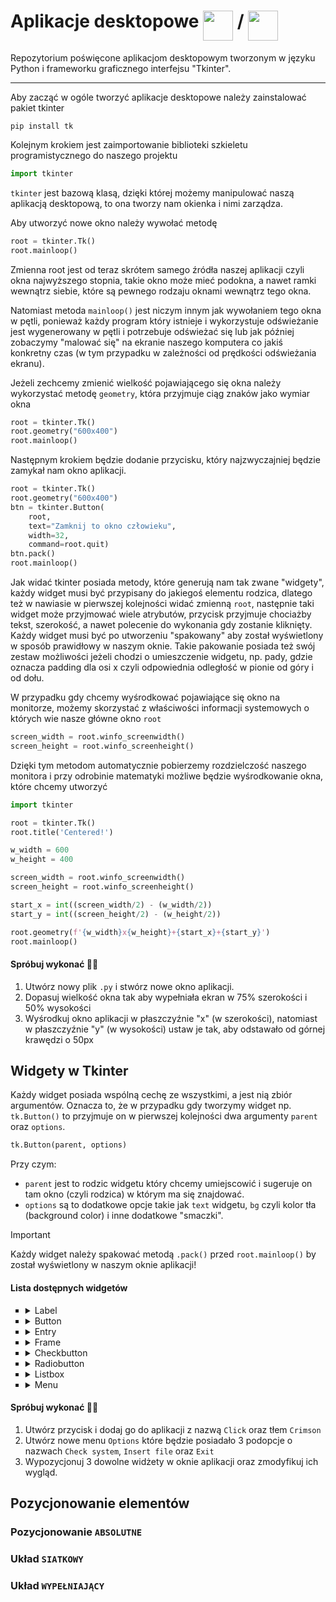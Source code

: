 # Aplikacje desktopowe <img align="top" src="https://github.com/user-attachments/assets/38b3a274-ac3b-4f93-823b-d79c866ccf5a" width="48" height="48" /> / <img align="top" src="https://github.com/user-attachments/assets/4bb7db71-c03a-4a5f-afd7-3957340e38e1" width="48" height="48" />

Repozytorium poświęcone aplikacjom desktopowym tworzonym w języku Python i frameworku graficznego interfejsu "Tkinter".

---
Aby zacząć w ogóle tworzyć aplikacje desktopowe należy zainstalować pakiet tkinter
```console
pip install tk
```

Kolejnym krokiem jest zaimportowanie biblioteki szkieletu programistycznego do naszego projektu
```python
import tkinter
```

``tkinter`` jest bazową klasą, dzięki której możemy manipulować naszą aplikacją desktopową, to ona tworzy nam okienka i nimi zarządza.

Aby utworzyć nowe okno należy wywołać metodę
```python
root = tkinter.Tk()
root.mainloop()
```

Zmienna root jest od teraz skrótem samego źródła naszej aplikacji czyli okna najwyższego stopnia, takie okno może mieć podokna, a nawet ramki wewnątrz siebie, które są pewnego rodzaju oknami wewnątrz tego okna.

Natomiast metoda ``mainloop()`` jest niczym innym jak wywołaniem tego okna w pętli, ponieważ każdy program który istnieje i wykorzystuje odświeżanie jest wygenerowany w pętli i potrzebuje odświeżać się lub jak później zobaczymy "malować się" na ekranie naszego komputera co jakiś konkretny czas (w tym przypadku w zależności od prędkości odświeżania ekranu).

Jeżeli zechcemy zmienić wielkość pojawiającego się okna należy wykorzystać metodę ``geometry``, która przyjmuje ciąg znaków jako wymiar okna
```python
root = tkinter.Tk()
root.geometry("600x400")
root.mainloop()
```

Następnym krokiem będzie dodanie przycisku, który najzwyczajniej będzie zamykał nam okno aplikacji.
```python
root = tkinter.Tk()
root.geometry("600x400")
btn = tkinter.Button(
    root,
    text="Zamknij to okno człowieku",
    width=32,
    command=root.quit)
btn.pack()
root.mainloop()
```

Jak widać tkinter posiada metody, które generują nam tak zwane "widgety", każdy widget musi być przypisany do jakiegoś elementu rodzica, dlatego też w nawiasie w pierwszej kolejności widać zmienną ``root``, następnie taki widget może przyjmować wiele atrybutów, przycisk przyjmuje chociażby tekst, szerokość, a nawet polecenie do wykonania gdy zostanie kliknięty. 
Każdy widget musi być po utworzeniu "spakowany" aby został wyświetlony w sposób prawidłowy w naszym oknie. Takie pakowanie posiada też swój zestaw możliwości jeżeli chodzi o umieszczenie widgetu, np. pady, gdzie oznacza padding dla osi x czyli odpowiednia odległość w pionie od góry i od dołu.

W przypadku gdy chcemy wyśrodkować pojawiające się okno na monitorze, możemy skorzystać z właściwości informacji systemowych o których wie nasze główne okno ``root``
```python
screen_width = root.winfo_screenwidth()
screen_height = root.winfo_screenheight()
```
Dzięki tym metodom automatycznie pobierzemy rozdzielczość naszego monitora i przy odrobinie matematyki możliwe będzie wyśrodkowanie okna, które chcemy utworzyć
```python
import tkinter

root = tkinter.Tk()
root.title('Centered!')

w_width = 600
w_height = 400 

screen_width = root.winfo_screenwidth()
screen_height = root.winfo_screenheight()

start_x = int((screen_width/2) - (w_width/2))
start_y = int((screen_height/2) - (w_height/2))

root.geometry(f'{w_width}x{w_height}+{start_x}+{start_y}')
root.mainloop()
```

#### Spróbuj wykonać 🫅🏿

1. Utwórz nowy plik ``.py`` i stwórz nowe okno aplikacji.
2. Dopasuj wielkość okna tak aby wypełniała ekran w 75% szerokości i 50% wysokości
3. Wyśrodkuj okno aplikacji w płaszczyźnie "x" (w szerokości), natomiast w płaszczyźnie "y" (w wysokości) ustaw je tak, aby odstawało od górnej krawędzi o 50px

## Widgety w Tkinter

Każdy widget posiada wspólną cechę ze wszystkimi, a jest nią zbiór argumentów. Oznacza to, że w przypadku gdy tworzymy widget np. ``tk.Button()`` to przyjmuje on w pierwszej kolejności dwa argumenty ``parent`` oraz ``options``.
```python
tk.Button(parent, options)
```
Przy czym:
- ``parent`` jest to rodzic widgetu który chcemy umiejscowić i sugeruje on tam okno (czyli rodzica) w którym ma się znajdować.
- ``options`` są to dodatkowe opcje takie jak ``text`` widgetu, ``bg`` czyli kolor tła (background color) i inne dodatkowe "smaczki".


> [!IMPORTANT]
> Każdy widget należy spakować metodą ``.pack()`` przed ``root.mainloop()`` by został wyświetlony w naszym oknie aplikacji!



#### Lista dostępnych widgetów
<ul type="square">
    <li>
        <details>
            <summary>Label</summary>
            Label to widżet służący do implementacji pól wyświetlania, w których można umieszczać tekst lub obrazy. 
			
			
   ```python
   tk.Label(root, text="Przykładowy tekst")
   ```
			
        
</details>
    </li>
    
<li>        
<details>
<summary>Button</summary>
Button jest graficznym elementem sterującym używanym do tworzenia klikalnych przycisków w graficznym interfejsie użytkownika (GUI). Zapewnia on użytkownikom sposób wyzwalania akcji lub zdarzeń po kliknięciu (odpowiada temu dodatkowa opcja ``command``).

```python
tk.Button(root, text="Przykładowy przycisk", bg="lightgreen")
```
 
</details>
</li>
    <li>        
        <details>
            <summary>Entry</summary>
            Entry jest widżetem służącym do wprowadzania lub wyświetlania pojedynczej linii tekstu. Można powiedzieć, że jest odpowiednikiem input'a w HTML. 
            
	
```python
tk.Entry(root, font=('arial', 12, 'bold'))
```


   
</details>
    </li>
    <li>        
        <details>
            <summary>Frame</summary>
            Frame to obszar na ekranie. Widżet ten może być również używany jako miejsce bazowe (rodzic) do implementacji złożonych widżetów. Służy do organizowania grupy widżetów.
            Widżet może zdawać się skomplikowany, jednak taki nie jest - służy do grupowania innych widżetów, porównalibyśmy go do znacznika `div` w HTML, możemy również dzięki niemu lepiej organizować przestrzeń naszej aplikacji. 
                
```python
first_frame = tk.Frame(root,background="blue", padx=20, pady=20)
label = tk.Label(first_frame, text="Tekst label")
button = tk.Button(first_frame, text="Przycisk", bg="lightgreen")
entry = tk.Entry(first_frame, font=('arial', 12, 'bold'))
label.pack()
button.pack()
entry.pack()
first_frame.pack(padx=20, pady=20)
	
second_frame = tk.Frame(root,background="orange", padx=20, pady=20)

label2 = tk.Label(second_frame, text="Tekst label")
button2 = tk.Button(second_frame, text="Przycisk", bg="lightgreen")
entry2 = tk.Entry(second_frame, font=('arial', 12, 'bold'))
label2.pack()
button2.pack()
entry2.pack()
second_frame.pack(padx=20, pady=20)
```

Jak widać ramka może posiadać sporą ilość widżetów, które trzeba spakować, aby nieco ułatwić sobie życie "pakowaniem" można zastosować prostą pętle, która tyczy się wszystkich dzieci naszej ramki (czyli widżetów)
```python
for dziecko in first_frame.children.values():
    dziecko.pack()
```

</details>
    </li>
    <li>        
        <details>
            <summary>Checkbutton</summary>
            Checkbutton jest standardowym widżetem Tkinter, który jest używany do implementacji opcji włączania/wyłączania. Przyciski wyboru mogą zawierać tekst lub obrazy. 

```python
tk.Checkbutton(root, text="Check mate!", onvalue=1, offvalue=0)
```
			
</details>
    </li>
    <li>        
        <details>
            <summary>Radiobutton</summary>
            Radiobutton jest standardowym widżetem używanym do implementacji wyboru "jeden z wielu". Radiobuttony mogą zawierać tekst lub obrazy, a z każdym przyciskiem można powiązać funkcję lub metodę języka Pythona.
            
```python
tk.Radiobutton(root, text="First option of many!", value=1)
```
			
</details>
    </li>
    <li>        
        <details>
            <summary>Listbox</summary>
            Listbox służy do wyświetlania listy elementów. 
			Elementy te muszą mieć ten sam typ czcionki i ten sam kolor czcionki.
			Elementy muszą być również typu Text. Użytkownik może wybrać jeden lub więcej elementów z podanej listy zgodnie z wymaganiami.
            
```python
listbox = tk.Listbox(first_frame, bg="lightblue", fg="black", font=("Helvetica", 10))
listbox.insert(1,"First")
listbox.insert(2,"Second")
listbox.insert(3,"Third")
listbox.insert(4,"Forth")
```
			
</details>
    </li>
    <li>        
        <details>
            <summary>Menu</summary>
            Powszechnym zastosowaniem menu jest zapewnienie wygodnego dostępu do różnych operacji, takich jak zapisywanie lub otwieranie pliku, zamykanie programu lub manipulowanie danymi. Menu najwyższego poziomu są wyświetlane tuż pod paskiem tytułu okna głównego lub innych okien najwyższego poziomu.
			
```python
menu = tk.Menu(root)

first_menu = tk.Menu(menu, tearoff=0)
menu.add_cascade(label="Option", menu=first_menu)
first_menu.add_command(label="> Suboption 1", command=donothing)
first_menu.add_command(label="> Suboption 2", command=donothing)
first_menu.add_command(label="> Suboption 3", command=donothing)

second_menu = tk.Menu(menu, tearoff=0)
menu.add_cascade(label="Edit", menu=second_menu)
second_menu.add_command(label="> Subedit 1", command=donothing)
second_menu.add_command(label="> Subedit 2", command=donothing)
second_menu.add_command(label="> Subedit 3", command=donothing)

root.config(menu=menu)
```

1. Najpierw tworzony jest widżet Menu i dodawany do naszego okna głównego (root).
2. Następnie tworzone jest pierwsze menu którego rodzicem jest widżet "menu".
3. Aby dodać rozwijaną opcje z "pod opcjami" należy wykorzystać metode ``add_cascade()``, która określa nazwe opcji rozwijanej oraz jej główne menu (utworzone linie wcześniej).
4. Ostecznie by dodać podopcje wykorzystywana jest metoda ``add_command()``, przyjmująca przykładowy tekst oraz polecenie do wykonania.

##### Należy również do głównego okna aplikacji dodać configuracje, która wskazuje, które menu będzie podpięte pod to okno.

</details>
    </li>
</ul>

#### Spróbuj wykonać 🫅🏿
1. Utwórz przycisk i dodaj go do aplikacji z nazwą ``Click`` oraz tłem ``Crimson``
2. Utwórz nowe menu ``Options`` które będzie posiadało 3 podopcje o nazwach ``Check system``, ``Insert file`` oraz ``Exit``
3. Wypozycjonuj 3 dowolne widżety w oknie aplikacji oraz zmodyfikuj ich wygląd.


## Pozycjonowanie elementów

### Pozycjonowanie ``ABSOLUTNE``

### Układ ``SIATKOWY``

### Układ ``WYPEŁNIAJĄCY``
